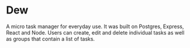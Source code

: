 # Dew
A micro task manager for everyday use. It was built on Postgres, Express, React and Node. Users can create, edit and delete individual tasks as well as groups that contain a list of tasks.
